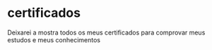 # certificados
Deixarei a mostra todos os meus certificados para comprovar meus estudos e meus conhecimentos
